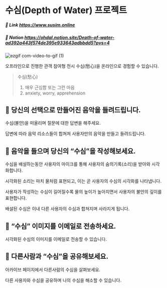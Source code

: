 # 수심(Depth of Water) 프로젝트

##### 🔗 Link <https://www.susim.online>

##### 🔗 Notion <https://ohdal.notion.site/Depth-of-water-ad392a443f574de395e933643adbbdd5?pvs=4>


![ezgif com-video-to-gif (1)](https://github.com/ohdal/Susim/assets/64900730/2d2fe46d-1692-4ad7-803b-beee26ab69c9)


오프라인으로 진행한 관객 참여형 전시 수심(愁心)을 온라인으로 경험할 수 있습니다.


> 수심(愁心)
> 1. 매우 근심함 또는 그런 마음
> 2. anxiety, worry, apprehension


## 🌊 당신의 선택으로 만들어진 음악을 들려드립니다.

수심(불안)을 떠올리며 질문에 대한 답변을 해주세요.

답변에 따라 음악 리소스들이 합쳐져 사용자만의 음악을 만들고 들려드립니다.


## 🌊 음악을 들으며 당신의 “수심”을 작성해보세요.

수심을 배설하는동안 사용자의 마이크를 통해 사용자의 숨의기록(소리)을 받아와 시각화합니다.

시각화된 소리는 마치 물처럼 표현되고, 이는 곧 사용자의 수심의 시각화를 나타냅니다.

사용자가 작성하는 수심이 길어질수록 물의 높이가 높아지면서 사용자의 불안의 깊이를 표현합니다.

배설된 수심은 이내 다른 사용자의 수심과 합쳐지며 사라지게 됩니다.


## 🌊 “수심” 이미지를 이메일로 전송하세요.

시각화된 수심의 이미지를 이메일로 전송할 수 있습니다.


## 🌊 다른사람과 “수심”을 공유해보세요.

아카이브 페이지에서 다른사람의 수심을 살펴보세요. 

다른 사용자와 수심을 공유하며 나의 수심을 해소할 수 있습니다.
